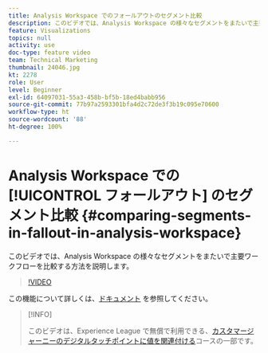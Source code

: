 ```yaml
---
title: Analysis Workspace でのフォールアウトのセグメント比較
description: このビデオでは、Analysis Workspace の様々なセグメントをまたいで主要ワークフローを比較する方法を説明します。
feature: Visualizations
topics: null
activity: use
doc-type: feature video
team: Technical Marketing
thumbnail: 24046.jpg
kt: 2278
role: User
level: Beginner
exl-id: 64097031-55a3-458b-bf5b-18ed4babb956
source-git-commit: 77b97a2593301bfa4d2c72de3f3b19c095e70600
workflow-type: ht
source-wordcount: '88'
ht-degree: 100%

---
```


# Analysis Workspace での [!UICONTROL フォールアウト] のセグメント比較  {#comparing-segments-in-fallout-in-analysis-workspace}

このビデオでは、Analysis Workspace の様々なセグメントをまたいで主要ワークフローを比較する方法を説明します。

>[!VIDEO](https://video.tv.adobe.com/v/24046/?quality=12)

この機能について詳しくは、[ドキュメント](https://experienceleague.adobe.com/docs/analytics/analyze/analysis-workspace/visualizations/fallout/compare-segments-fallout.html?lang=ja) を参照してください。

>[!INFO]
>
> このビデオは、Experience League で無償で利用できる、[カスタマージャーニーのデジタルタッチポイントに値を関連付ける](https://experienceleague.adobe.com/?recommended=Analytics-U-1-2020.2&amp;lang=ja)コースの一部です。